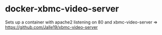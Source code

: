 docker-xbmc-video-server
========================

Sets up a container with apache2 listening on 80 and xbmc-video-server => https://github.com/Jalle19/xbmc-video-server
